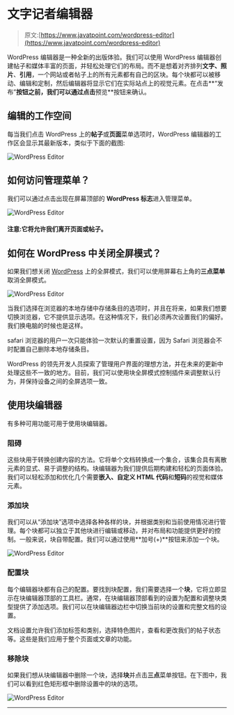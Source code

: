 # 文字记者编辑器

> 原文:[https://www.javatpoint.com/wordpress-editor](https://www.javatpoint.com/wordpress-editor)

WordPress 编辑器是一种全新的出版体验。我们可以使用 WordPress 编辑器创建帖子和媒体丰富的页面，并轻松处理它们的布局。而不是想着对齐排列**文字、照片**、**引用**，一个网站或者帖子上的所有元素都有自己的区块。每个块都可以被移动、编辑和定制，然后编辑器将显示它们在实际站点上的视觉元素。在点击**“发布”**按钮之前，我们可以通过点击**预览**按钮来确认。

## 编辑的工作空间

每当我们点击 WordPress 上的**帖子**或**页面**菜单选项时，WordPress 编辑器的工作区会显示其最新版本，类似于下面的截图:

![WordPress Editor](../Images/1298e5724b3b5d333105dd17ad12132b.png)

## 如何访问管理菜单？

我们可以通过点击出现在屏幕顶部的 **WordPress 标志**进入管理菜单。

![WordPress Editor](../Images/d90d88737a17ec8e0cca89529609e1a1.png)

#### 注意:它将允许我们离开页面或帖子。

## 如何在 WordPress 中关闭全屏模式？

如果我们想关闭 [WordPress](https://www.javatpoint.com/wordpress-tutorial) 上的全屏模式，我们可以使用屏幕右上角的**三点菜单**取消全屏模式。

![WordPress Editor](../Images/2acb8b9a863cc77f8d042ab02628fa4d.png)

当我们选择在浏览器的本地存储中存储条目的选项时，并且在将来，如果我们想要切换浏览器，它不提供显示选项。在这种情况下，我们必须再次设置我们的偏好。我们换电脑的时候也是这样。

safari 浏览器的用户一次只能体验一次默认的重置设置，因为 Safari 浏览器会不时配置自己删除本地存储条目。

WordPress 的领先开发人员探索了管理用户界面的理想方法，并在未来的更新中处理这些不一致的地方。目前，我们可以使用块全屏模式控制插件来调整默认行为，并保持设备之间的全屏选项一致。

## 使用块编辑器

有多种可用功能可用于使用块编辑器。

### 阻碍

这些块用于转换创建内容的方法。它将单个文档转换成一个集合，该集合具有离散元素的显式、易于调整的结构。块编辑器为我们提供后期构建和轻松的页面体验。我们可以轻松添加和优化几个需要**嵌入、自定义 HTML 代码**和**短码**的视觉和媒体元素。

### 添加块

我们可以从“添加块”选项中选择各种各样的块，并根据类别和当前使用情况进行管理。每个块都可以独立于其他块进行编辑或移动，并对布局和功能提供更好的控制。一般来说，块自带配置。我们可以通过使用**加号(+)**按钮来添加一个块。

![WordPress Editor](../Images/891cc804f9576812c5c5e7df8e5dfb7b.png)

### 配置块

每个编辑器块都有自己的配置。要找到块配置，我们需要选择一个**块**，它将立即显示在块编辑器顶部的工具栏。通常，在块编辑器顶部看到的设置为配置和调整块类型提供了添加选项。我们可以在块编辑器边栏中切换当前块的设置和完整文档的设置。

文档设置允许我们添加标签和类别，选择特色图片，查看和更改我们的帖子状态等。这些是我们应用于整个页面或文章的功能。

### 移除块

如果我们想从块编辑器中删除一个块，选择**块**并点击**三点**菜单按钮。在下图中，我们可以看到红色矩形框中删除设置中的块的选项。

![WordPress Editor](../Images/c7949f0b6e4321f6b5137684a1f0276c.png)

* * *